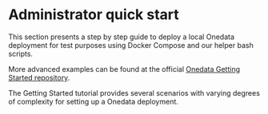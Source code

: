 # Administrator quick start
This section presents a step by step guide to deploy a local Onedata deployment
for test purposes using Docker Compose and our helper bash scripts.

More advanced examples can be found at the official
[Onedata Getting Started repository](https://github.com/onedata/getting-started).

The Getting Started tutorial provides several scenarios with varying degrees
of complexity for setting up a Onedata deployment.
